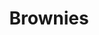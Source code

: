 ---
title: Brownies
metadata:
  course: Treat
  servings: '16'
  title: Brownies
ingredients:
- name: salt
  amount: 0.5 tsp
- name: dates
  amount: 45g
- name: baking powder
  amount: 1 tsp
- name: maple syrup
  amount: 320 g
- name: chocolate chips
  amount: 75g
- name: cacao powder
  amount: 65g
- name: eggs
  amount: '2'
- name: vanilla essence
  amount: 1 tbsp
- name: peanut butter
  amount: 590 g
cookware:
- name: mixing bowl
- name: whisk
- name: spoon
- name: deep baking tray
- name: baking paper
steps:
- description: Preheat the oven to 180C then grab a mixing bowl and whisk the maple
    syrup, dates and peanut butter until they're combined.
- description: Add the eggs and vanilla essence and whisk some more.
- description: Stir in the cacao powder, baking powder and salt with a spoon. Mix
    well until it's all the same colour.
- description: Stir in the toppings. I like to use chocolate chips.
- description: Line a deep baking tray with baking paper and spread the mixture evenly
    across it. And put it in the oven for 20 minutes, or until slightly golden.
- description: Leave to cool and then slice into 16 even portions.

---